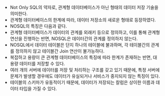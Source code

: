 - Not Only SQL의 약자로, 관계형 데이터베이스가 아닌 형태의 데이터 저장 기술을 의미한다.
- 관계형 데이터베이스의 한계에 따라, 데이터 저장소의 새로운 형태로 등장하였다.
- NOSQL의 특징은 다음과 같다.
- 관계형 데이터베이스가 데이터의 관계를 외래키 등으로 정의하고, 이를 통해 관계형 연산을 진행하는 반면, NOSQL은 데이터간의 관계를 정의하지 않는다.
- NOSQL에서 데이터 테이블은 단지 하나의 테이블에 불과하며, 각 테이블간의 관계를 정의하지 않고 테이블간 Join 연산이 불가능하다.
- 복잡하고 용량이 큰 관계형 데이터베이스의 특징에 따라 한계가 존재하는 반면, 대용량 데이터를 저장할 수 있다.
- 여러 개의 서버에 데이터를 저장 및 처리하는 구조를 갖고 있기 때문에, 특정 서버에 문제가 발생할 경우에도 데이터가 유실되거나 서비스가 중지되지 않는 특징이 있다.
- 테이블의 스키마가 유동적이기 때문에, 데이터가 저장되는 칼럼은 상이한 이름과 데이터 타입을 가질 수 있다.
